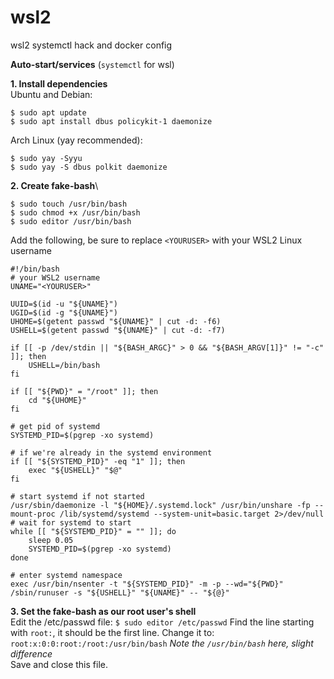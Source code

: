 # wsl2
wsl2 systemctl hack and docker config

**Auto-start/services** (`systemctl` for wsl)

**1. Install dependencies**\
Ubuntu and Debian:
```
$ sudo apt update
$ sudo apt install dbus policykit-1 daemonize
```
Arch Linux (yay recommended):
```
$ sudo yay -Syyu
$ sudo yay -S dbus polkit daemonize
```
**2. Create fake-bash**\
```
$ sudo touch /usr/bin/bash
$ sudo chmod +x /usr/bin/bash
$ sudo editor /usr/bin/bash
```
Add the following, be sure to replace `<YOURUSER>` with your WSL2 Linux username
```
#!/bin/bash
# your WSL2 username
UNAME="<YOURUSER>"

UUID=$(id -u "${UNAME}")
UGID=$(id -g "${UNAME}")
UHOME=$(getent passwd "${UNAME}" | cut -d: -f6)
USHELL=$(getent passwd "${UNAME}" | cut -d: -f7)

if [[ -p /dev/stdin || "${BASH_ARGC}" > 0 && "${BASH_ARGV[1]}" != "-c" ]]; then
    USHELL=/bin/bash
fi

if [[ "${PWD}" = "/root" ]]; then
    cd "${UHOME}"
fi

# get pid of systemd
SYSTEMD_PID=$(pgrep -xo systemd)

# if we're already in the systemd environment
if [[ "${SYSTEMD_PID}" -eq "1" ]]; then
    exec "${USHELL}" "$@"
fi

# start systemd if not started
/usr/sbin/daemonize -l "${HOME}/.systemd.lock" /usr/bin/unshare -fp --mount-proc /lib/systemd/systemd --system-unit=basic.target 2>/dev/null
# wait for systemd to start
while [[ "${SYSTEMD_PID}" = "" ]]; do
    sleep 0.05
    SYSTEMD_PID=$(pgrep -xo systemd)
done

# enter systemd namespace
exec /usr/bin/nsenter -t "${SYSTEMD_PID}" -m -p --wd="${PWD}" /sbin/runuser -s "${USHELL}" "${UNAME}" -- "${@}"
```
**3. Set the fake-bash as our root user's shell**\
Edit the /etc/passwd file:
```$ sudo editor /etc/passwd```
Find the line starting with `root:`, it should be the first line. Change it to:
`root:x:0:0:root:/root:/usr/bin/bash`
*Note the `/usr/bin/bash` here, slight difference*\
Save and close this file.
